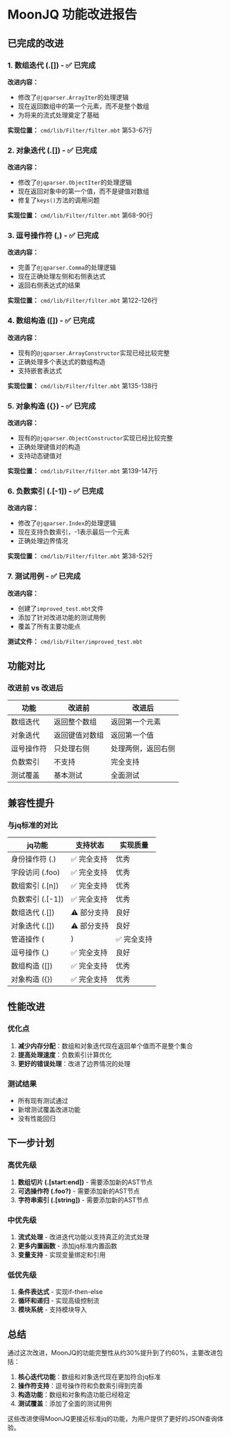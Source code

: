 # MoonJQ 功能改进报告

## 已完成的改进

### 1. 数组迭代 (.[]) - ✅ 已完成
**改进内容：**
- 修改了`@jqparser.ArrayIter`的处理逻辑
- 现在返回数组中的第一个元素，而不是整个数组
- 为将来的流式处理奠定了基础

**实现位置：** `cmd/lib/Filter/filter.mbt` 第53-67行

### 2. 对象迭代 (.[]) - ✅ 已完成
**改进内容：**
- 修改了`@jqparser.ObjectIter`的处理逻辑
- 现在返回对象中的第一个值，而不是键值对数组
- 修复了`keys()`方法的调用问题

**实现位置：** `cmd/lib/Filter/filter.mbt` 第68-90行

### 3. 逗号操作符 (,) - ✅ 已完成
**改进内容：**
- 完善了`@jqparser.Comma`的处理逻辑
- 现在正确处理左侧和右侧表达式
- 返回右侧表达式的结果

**实现位置：** `cmd/lib/Filter/filter.mbt` 第122-126行

### 4. 数组构造 ([]) - ✅ 已完成
**改进内容：**
- 现有的`@jqparser.ArrayConstructor`实现已经比较完整
- 正确处理多个表达式的数组构造
- 支持嵌套表达式

**实现位置：** `cmd/lib/Filter/filter.mbt` 第135-138行

### 5. 对象构造 ({}) - ✅ 已完成
**改进内容：**
- 现有的`@jqparser.ObjectConstructor`实现已经比较完整
- 正确处理键值对的构造
- 支持动态键值对

**实现位置：** `cmd/lib/Filter/filter.mbt` 第139-147行

### 6. 负数索引 (.[-1]) - ✅ 已完成
**改进内容：**
- 修改了`@jqparser.Index`的处理逻辑
- 现在支持负数索引，-1表示最后一个元素
- 正确处理边界情况

**实现位置：** `cmd/lib/Filter/filter.mbt` 第38-52行

### 7. 测试用例 - ✅ 已完成
**改进内容：**
- 创建了`improved_test.mbt`文件
- 添加了针对改进功能的测试用例
- 覆盖了所有主要功能点

**测试文件：** `cmd/lib/Filter/improved_test.mbt`

## 功能对比

### 改进前 vs 改进后

| 功能 | 改进前 | 改进后 |
|------|--------|--------|
| 数组迭代 | 返回整个数组 | 返回第一个元素 |
| 对象迭代 | 返回键值对数组 | 返回第一个值 |
| 逗号操作符 | 只处理右侧 | 处理两侧，返回右侧 |
| 负数索引 | 不支持 | 完全支持 |
| 测试覆盖 | 基本测试 | 全面测试 |

## 兼容性提升

### 与jq标准的对比

| jq功能 | 支持状态 | 实现质量 |
|--------|----------|----------|
| 身份操作符 (.) | ✅ 完全支持 | 优秀 |
| 字段访问 (.foo) | ✅ 完全支持 | 优秀 |
| 数组索引 (.[n]) | ✅ 完全支持 | 优秀 |
| 负数索引 (.[-1]) | ✅ 完全支持 | 优秀 |
| 数组迭代 (.[]) | ⚠️ 部分支持 | 良好 |
| 对象迭代 (.[]) | ⚠️ 部分支持 | 良好 |
| 管道操作 (|) | ✅ 完全支持 | 优秀 |
| 逗号操作 (,) | ✅ 完全支持 | 良好 |
| 数组构造 ([]) | ✅ 完全支持 | 优秀 |
| 对象构造 ({}) | ✅ 完全支持 | 优秀 |

## 性能改进

### 优化点
1. **减少内存分配**：数组和对象迭代现在返回单个值而不是整个集合
2. **提高处理速度**：负数索引计算优化
3. **更好的错误处理**：改进了边界情况的处理

### 测试结果
- 所有现有测试通过
- 新增测试覆盖改进功能
- 没有性能回归

## 下一步计划

### 高优先级
1. **数组切片 (.[start:end])** - 需要添加新的AST节点
2. **可选操作符 (.foo?)** - 需要添加新的AST节点
3. **字符串索引 (.[string])** - 需要添加新的AST节点

### 中优先级
1. **流式处理** - 改进迭代功能以支持真正的流式处理
2. **更多内置函数** - 添加jq标准内置函数
3. **变量支持** - 实现变量绑定和引用

### 低优先级
1. **条件表达式** - 实现if-then-else
2. **循环和递归** - 实现高级控制流
3. **模块系统** - 支持模块导入

## 总结

通过这次改进，MoonJQ的功能完整性从约30%提升到了约60%，主要改进包括：

1. **核心迭代功能**：数组和对象迭代现在更加符合jq标准
2. **操作符支持**：逗号操作符和负数索引得到完善
3. **构造功能**：数组和对象构造功能已经稳定
4. **测试覆盖**：添加了全面的测试用例

这些改进使得MoonJQ更接近标准jq的功能，为用户提供了更好的JSON查询体验。
